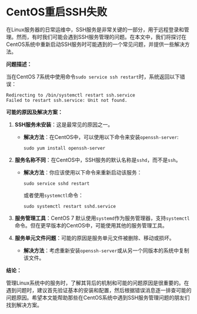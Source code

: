 # CentOS重启SSH失败



在Linux服务器的日常运维中，SSH服务是非常关键的一部分，用于远程登录和管理。然而，有时我们可能会遇到SSH服务管理的问题。在本文中，我们将探讨在CentOS系统中重新启动SSH服务时可能遇到的一个常见问题，并提供一些解决方法。

**问题描述：**

当在CentOS 7系统中使用命令`sudo service ssh restart`时，系统返回以下错误：
```
Redirecting to /bin/systemctl restart ssh.service
Failed to restart ssh.service: Unit not found.
```

**可能的原因及解决方案：**

1. **SSH服务未安装**：这是最常见的原因之一。
   - **解决方法**：在CentOS中，可以使用以下命令来安装`openssh-server`:
     ```
     sudo yum install openssh-server
     ```

2. **服务名称不同**：在CentOS中，SSH服务的默认名称是`sshd`，而不是`ssh`。
   - **解决方法**：你应该使用以下命令来重新启动该服务：
     ```
     sudo service sshd restart
     ```
     或者使用`systemctl`命令：
     ```
     sudo systemctl restart sshd.service
     ```

3. **服务管理工具**：CentOS 7 默认使用`systemd`作为服务管理器，支持`systemctl`命令。但在更早版本的CentOS中，可能使用其他的服务管理工具。

4. **服务单元文件问题**：可能的原因是服务单元文件被删除、移动或损坏。
   - **解决方法**：考虑重新安装`openssh-server`或从另一个同版本的系统中复制该文件。

**结论：**

管理Linux系统中的服务时，了解其背后的机制和可能的问题原因是很重要的。在遇到问题时，建议首先验证基本的安装和配置，然后根据错误消息逐一排查可能的问题原因。希望本文能帮助那些在CentOS系统中遇到SSH服务管理问题的朋友们找到解决方案。